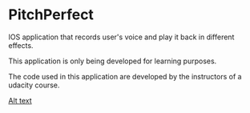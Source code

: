 # PitchPerfect
IOS application that records user's voice and play it back in different effects.

This application is only being developed for learning purposes.

The code used in this application are developed by the instructors of a udacity course. 


[Alt text](https://github.com/amitbinu/PitchPerfect/blob/master/pictures/View1.png?raw=true "Initial Screen")
